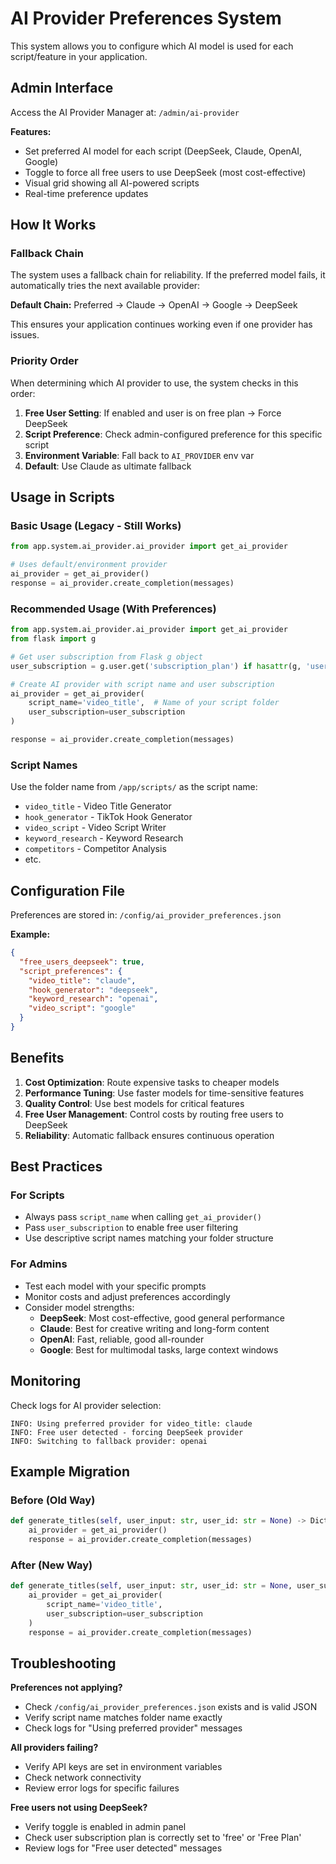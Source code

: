 # AI Provider Preferences System

This system allows you to configure which AI model is used for each script/feature in your application.

## Admin Interface

Access the AI Provider Manager at: `/admin/ai-provider`

**Features:**
- Set preferred AI model for each script (DeepSeek, Claude, OpenAI, Google)
- Toggle to force all free users to use DeepSeek (most cost-effective)
- Visual grid showing all AI-powered scripts
- Real-time preference updates

## How It Works

### Fallback Chain
The system uses a fallback chain for reliability. If the preferred model fails, it automatically tries the next available provider:

**Default Chain:** Preferred → Claude → OpenAI → Google → DeepSeek

This ensures your application continues working even if one provider has issues.

### Priority Order

When determining which AI provider to use, the system checks in this order:

1. **Free User Setting**: If enabled and user is on free plan → Force DeepSeek
2. **Script Preference**: Check admin-configured preference for this specific script
3. **Environment Variable**: Fall back to `AI_PROVIDER` env var
4. **Default**: Use Claude as ultimate fallback

## Usage in Scripts

### Basic Usage (Legacy - Still Works)
```python
from app.system.ai_provider.ai_provider import get_ai_provider

# Uses default/environment provider
ai_provider = get_ai_provider()
response = ai_provider.create_completion(messages)
```

### Recommended Usage (With Preferences)
```python
from app.system.ai_provider.ai_provider import get_ai_provider
from flask import g

# Get user subscription from Flask g object
user_subscription = g.user.get('subscription_plan') if hasattr(g, 'user') and g.user else None

# Create AI provider with script name and user subscription
ai_provider = get_ai_provider(
    script_name='video_title',  # Name of your script folder
    user_subscription=user_subscription
)

response = ai_provider.create_completion(messages)
```

### Script Names

Use the folder name from `/app/scripts/` as the script name:

- `video_title` - Video Title Generator
- `hook_generator` - TikTok Hook Generator
- `video_script` - Video Script Writer
- `keyword_research` - Keyword Research
- `competitors` - Competitor Analysis
- etc.

## Configuration File

Preferences are stored in: `/config/ai_provider_preferences.json`

**Example:**
```json
{
  "free_users_deepseek": true,
  "script_preferences": {
    "video_title": "claude",
    "hook_generator": "deepseek",
    "keyword_research": "openai",
    "video_script": "google"
  }
}
```

## Benefits

1. **Cost Optimization**: Route expensive tasks to cheaper models
2. **Performance Tuning**: Use faster models for time-sensitive features
3. **Quality Control**: Use best models for critical features
4. **Free User Management**: Control costs by routing free users to DeepSeek
5. **Reliability**: Automatic fallback ensures continuous operation

## Best Practices

### For Scripts
- Always pass `script_name` when calling `get_ai_provider()`
- Pass `user_subscription` to enable free user filtering
- Use descriptive script names matching your folder structure

### For Admins
- Test each model with your specific prompts
- Monitor costs and adjust preferences accordingly
- Consider model strengths:
  - **DeepSeek**: Most cost-effective, good general performance
  - **Claude**: Best for creative writing and long-form content
  - **OpenAI**: Fast, reliable, good all-rounder
  - **Google**: Best for multimodal tasks, large context windows

## Monitoring

Check logs for AI provider selection:
```
INFO: Using preferred provider for video_title: claude
INFO: Free user detected - forcing DeepSeek provider
INFO: Switching to fallback provider: openai
```

## Example Migration

### Before (Old Way)
```python
def generate_titles(self, user_input: str, user_id: str = None) -> Dict:
    ai_provider = get_ai_provider()
    response = ai_provider.create_completion(messages)
```

### After (New Way)
```python
def generate_titles(self, user_input: str, user_id: str = None, user_subscription: str = None) -> Dict:
    ai_provider = get_ai_provider(
        script_name='video_title',
        user_subscription=user_subscription
    )
    response = ai_provider.create_completion(messages)
```

## Troubleshooting

**Preferences not applying?**
- Check `/config/ai_provider_preferences.json` exists and is valid JSON
- Verify script name matches folder name exactly
- Check logs for "Using preferred provider" messages

**All providers failing?**
- Verify API keys are set in environment variables
- Check network connectivity
- Review error logs for specific failures

**Free users not using DeepSeek?**
- Verify toggle is enabled in admin panel
- Check user subscription plan is correctly set to 'free' or 'Free Plan'
- Review logs for "Free user detected" messages
